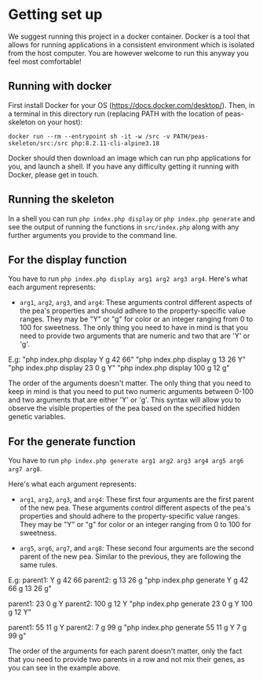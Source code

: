 # Getting set up

We suggest running this project in a docker container. Docker is a tool that allows for running applications in a
consistent environment which is isolated from the host computer. You are however welcome to run this anyway you feel most
comfortable!

## Running with docker

First install Docker for your OS (https://docs.docker.com/desktop/). Then, in a terminal in this directory run (replacing
PATH with the location of peas-skeleton on your host):

`docker run --rm --entrypoint sh -it -w /src -v PATH/peas-skeleton/src:/src php:8.2.11-cli-alpine3.18`

Docker should then download an image which can run php applications for you, and launch a shell. If you have any difficulty
getting it running with Docker, please get in touch.

## Running the skeleton

In a shell you can run `php index.php display` or `php index.php generate` and see the output of running the functions
in `src/index.php` along with any further arguments you provide to the command line.

## For the display function

You have to run `php index.php display arg1 arg2 arg3 arg4`.
Here's what each argument represents:

- `arg1`, `arg2`, `arg3`, and `arg4`:
  These arguments control different aspects of the pea's properties and should adhere to the property-specific value ranges.
  They may be "Y" or "g" for color or an integer ranging from 0 to 100 for sweetness.
  The only thing you need to have in mind is that you need to provide two arguments that are numeric and two that are 'Y' or 'g'.

E.g:
"php index.php display Y g 42 66"
"php index.php display g 13 26 Y"
"php index.php display 23 0 g Y"
"php index.php display 100 g 12 g"

The order of the arguments doesn't matter. The only thing that you need to keep in mind is that you need to put two numeric
arguments between 0-100 and two arguments that are either 'Y' or 'g'.
This syntax will allow you to observe the visible properties of the pea based on the specified hidden genetic variables.

## For the generate function

You have to run `php index.php generate arg1 arg2 arg3 arg4 arg5 arg6 arg7 arg8`.

Here's what each argument represents:

- `arg1`, `arg2`, `arg3`, and `arg4`:
  These first four arguments are the first parent of the new pea.
  These arguments control different aspects of the pea's properties and should adhere to the property-specific value ranges.
  They may be "Y" or "g" for color or an integer ranging from 0 to 100 for sweetness.

- `arg5`, `arg6`, `arg7`, and `arg8`:
  These second four arguments are the second parent of the new pea.
  Similar to the previous, they are following the same rules.

E.g:
parent1: Y g 42 66
parent2: g 13 26 g
"php index.php generate Y g 42 66 g 13 26 g"

parent1: 23 0 g Y
parent2: 100 g 12 Y
"php index.php generate 23 0 g Y 100 g 12 Y"

parent1: 55 11 g Y
parent2: 7 g 99 g
"php index.php generate 55 11 g Y 7 g 99 g"

The order of the arguments for each parent doesn't matter, only the fact that you need to provide
two parents in a row and not mix their genes, as you can see in the example above.

